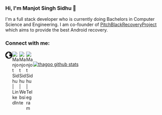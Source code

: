 ### Hi, I'm Manjot Singh Sidhu 👋

I'm a full stack developer who is currently doing Bachelors in Computer Science and Engineering. I am co-founder of [PitchBlackRecoveryProject](https://github.com/PitchBlackRecoveryProject) which aims to provide the best Android recovery.

### Connect with me:

[<img align="left" alt="Manjot Sidhu | Website" width="22px" src="https://raw.githubusercontent.com/iconic/open-iconic/master/svg/globe.svg" />](https://manjotsidhu.com)
[<img align="left" alt="Manjot Sidhu | LinkedIn" width="22px" src="https://cdn.jsdelivr.net/npm/simple-icons@v3/icons/linkedin.svg" />](https://linkedin.com/in/manjotsinghsidhu)
[<img align="left" alt="Manjot Sidhu | Website" width="22px" src="https://cdn.jsdelivr.net/npm/simple-icons@v3/icons/gmail.svg" />](mailto:manjot.techie@gmail.com)
[<img align="left" alt="Manjot Sidhu | Telegram" width="22px" src="https://cdn.jsdelivr.net/npm/simple-icons@v3/icons/telegram.svg" />](telegram)
<br>

[![thagoo github stats](https://github-readme-stats.vercel.app/api?username=manjotsidhu&show_icons=true)](https://github.com/manjotsidhu)
